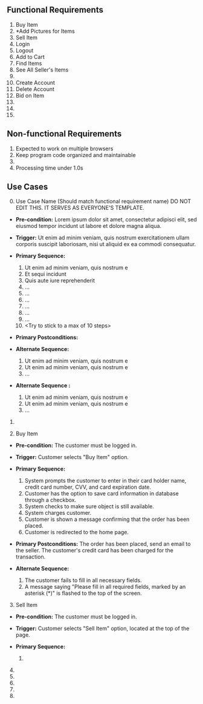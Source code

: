 ## Functional Requirements

1. Buy Item
2. *Add Pictures for Items
3. Sell Item
4. Login
5. Logout
6. Add to Cart
7. Find Items
8. See All Seller's Items
9. 
10. Create Account
11. Delete Account
12. Bid on Item
13.
14.
15. 

## Non-functional Requirements

1. Expected to work on multiple browsers
2. Keep program code organized and maintainable
3. 
4. Processing time under 1.0s

## Use Cases

0. Use Case Name (Should match functional requirement name) DO NOT EDIT THIS. IT SERVES AS EVERYONE'S TEMPLATE.
- **Pre-condition:** <can be a list or short description> Lorem ipsum dolor sit amet, consectetur adipisci elit, sed eiusmod tempor incidunt ut labore et dolore magna aliqua.

- **Trigger:** <can be a list or short description> Ut enim ad minim veniam, quis nostrum exercitationem ullam corporis suscipit laboriosam, nisi ut aliquid ex ea commodi consequatur. 

- **Primary Sequence:**
  
  1. Ut enim ad minim veniam, quis nostrum e
  2. Et sequi incidunt 
  3. Quis aute iure reprehenderit
  4. ... 
  5. ...
  6. ...
  7. ...
  8. ...
  9. ...
  10. <Try to stick to a max of 10 steps>

- **Primary Postconditions:** <can be a list or short description> 

- **Alternate Sequence:** <you can have more than one alternate sequence to describe multiple issues that may arise>
  
  1. Ut enim ad minim veniam, quis nostrum e
  2. Ut enim ad minim veniam, quis nostrum e
  3. ...

- **Alternate Sequence <optional>:** <you can have more than one alternate sequence to describe multiple issues that may arise>
  
  1. Ut enim ad minim veniam, quis nostrum e
  2. Ut enim ad minim veniam, quis nostrum e
  3. ...

1.

2. Buy Item
- **Pre-condition:** The customer must be logged in.

- **Trigger:** Customer selects "Buy Item" option.

- **Primary Sequence:**

  1. System prompts the customer to enter in their card holder name, credit card number, CVV, and card expiration date.
  2. Customer has the option to save card information in database through a checkbox.
  3. System checks to make sure object is still available.
  4. System charges customer.
  5. Customer is shown a message confirming that the order has been placed.
  6. Customer is redirected to the home page.

- **Primary Postconditions:** The order has been placed, send an email to the seller. The customer's credit card has been charged for the transaction.

- **Alternate Sequence:**

  1. The customer fails to fill in all necessary fields.
  2. A message saying "Please fill in all required fields, marked by an asterisk (*)" is flashed to the top of the screen.

3. Sell Item
- **Pre-condition:** The customer must be logged in.

- **Trigger:** Customer selects "Sell Item" option, located at the top of the page.

- **Primary Sequence:**

  1. 

4.

5.

6.

7.

8.
